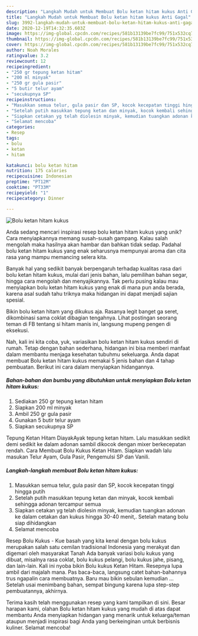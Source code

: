 ```yaml
---
description: "Langkah Mudah untuk Membuat Bolu ketan hitam kukus Anti Gagal"
title: "Langkah Mudah untuk Membuat Bolu ketan hitam kukus Anti Gagal"
slug: 3992-langkah-mudah-untuk-membuat-bolu-ketan-hitam-kukus-anti-gagal
date: 2020-12-19T14:32:35.603Z
image: https://img-global.cpcdn.com/recipes/581b13139be7fc99/751x532cq70/bolu-ketan-hitam-kukus-foto-resep-utama.jpg
thumbnail: https://img-global.cpcdn.com/recipes/581b13139be7fc99/751x532cq70/bolu-ketan-hitam-kukus-foto-resep-utama.jpg
cover: https://img-global.cpcdn.com/recipes/581b13139be7fc99/751x532cq70/bolu-ketan-hitam-kukus-foto-resep-utama.jpg
author: Noah Morales
ratingvalue: 3.2
reviewcount: 12
recipeingredient:
- "250 gr tepung ketan hitam"
- "200 ml minyak"
- "250 gr gula pasir"
- "5 butir telur ayam"
- "secukupnya SP"
recipeinstructions:
- "Masukkan semua telur, gula pasir dan SP, kocok kecepatan tinggi hingga putih"
- "Setelah putih masukkan tepung ketan dan minyak, kocok kembali sehingga adonan tercampur semua"
- "Siapkan cetakan yg telah diolesin minyak, kemudian tuangkan adonan ke dalam cetakan dan kukus hingga 30-40 menit,. Setelah matang bolu siap dihidangkan"
- "Selamat mencoba"
categories:
- Resep
tags:
- bolu
- ketan
- hitam

katakunci: bolu ketan hitam 
nutrition: 175 calories
recipecuisine: Indonesian
preptime: "PT12M"
cooktime: "PT33M"
recipeyield: "1"
recipecategory: Dinner

---
```



![Bolu ketan hitam kukus](https://img-global.cpcdn.com/recipes/581b13139be7fc99/751x532cq70/bolu-ketan-hitam-kukus-foto-resep-utama.jpg)

Anda sedang mencari inspirasi resep bolu ketan hitam kukus yang unik? Cara menyiapkannya memang susah-susah gampang. Kalau salah mengolah maka hasilnya akan hambar dan bahkan tidak sedap. Padahal bolu ketan hitam kukus yang enak seharusnya mempunyai aroma dan cita rasa yang mampu memancing selera kita.

Banyak hal yang sedikit banyak berpengaruh terhadap kualitas rasa dari bolu ketan hitam kukus, mulai dari jenis bahan, lalu pemilihan bahan segar, hingga cara mengolah dan menyajikannya. Tak perlu pusing kalau mau menyiapkan bolu ketan hitam kukus yang enak di mana pun anda berada, karena asal sudah tahu triknya maka hidangan ini dapat menjadi sajian spesial.

Bikin bolu ketan hitam yang dikukus aja. Rasanya legit banget ga seret, dikombinasi sama coklat dibagian tengahnya. Lihat postingan seorang teman di FB tentang si hitam manis ini, langsung mupeng pengen di eksekusi.


Nah, kali ini kita coba, yuk, variasikan bolu ketan hitam kukus sendiri di rumah. Tetap dengan bahan sederhana, hidangan ini bisa memberi manfaat dalam membantu menjaga kesehatan tubuhmu sekeluarga. Anda dapat membuat Bolu ketan hitam kukus memakai 5 jenis bahan dan 4 tahap pembuatan. Berikut ini cara dalam menyiapkan hidangannya.

<!--inarticleads1-->

##### Bahan-bahan dan bumbu yang dibutuhkan untuk menyiapkan Bolu ketan hitam kukus:

1. Sediakan 250 gr tepung ketan hitam
1. Siapkan 200 ml minyak
1. Ambil 250 gr gula pasir
1. Gunakan 5 butir telur ayam
1. Siapkan secukupnya SP


Tepung Ketan Hitam DiayakAyak tepung ketan hitam. Lalu masukkan sedikit demi sedikit ke dalam adonan sambil dikocok dengan mixer berkecepatan rendah. Cara Membuat Bolu Kukus Ketan Hitam. Siapkan wadah lalu masukan Telur Ayam, Gula Pasir, Pengemulsi SP dan Vanili. 

<!--inarticleads2-->

##### Langkah-langkah membuat Bolu ketan hitam kukus:

1. Masukkan semua telur, gula pasir dan SP, kocok kecepatan tinggi hingga putih
1. Setelah putih masukkan tepung ketan dan minyak, kocok kembali sehingga adonan tercampur semua
1. Siapkan cetakan yg telah diolesin minyak, kemudian tuangkan adonan ke dalam cetakan dan kukus hingga 30-40 menit,. Setelah matang bolu siap dihidangkan
1. Selamat mencoba


Resep Bolu Kukus - Kue basah yang kita kenal dengan bolu kukus merupakan salah satu cemilan tradisional Indonesia yang merakyat dan digemari oleh masyarakat Tanah Ada banyak variasi bolu kukus yang dibuat, misalnya rasa coklat, bolu kukus pelangi, bolu kukus jahe, pisang, dan lain-lain. Kali ini nyoba bikin Bolu kukus Ketan Hitam. Resepnya lupa ambil dari majalah mana. Pas baca-baca, langsung catet bahan-bahannya trus ngapalin cara membuatnya. Baru mau bikin sebulan kemudian … Setelah usai menimbang bahan, sempat bingung karena lupa step-step pembuatannya, akhirnya. 

Terima kasih telah menggunakan resep yang kami tampilkan di sini. Besar harapan kami, olahan Bolu ketan hitam kukus yang mudah di atas dapat membantu Anda menyiapkan hidangan yang menarik untuk keluarga/teman ataupun menjadi inspirasi bagi Anda yang berkeinginan untuk berbisnis kuliner. Selamat mencoba!
